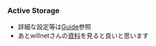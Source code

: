 ### Active Storage

* 詳細な設定等は[Guide](http://edgeguides.rubyonrails.org/active_storage_overview.html)参照
* あとwillnetさんの[資料](http://blog.willnet.in/entry/2017/08/21/093000)を見ると良いと思います
